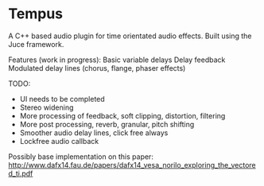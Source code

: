 Tempus
======

A C++ based audio plugin for time orientated audio effects. Built using the Juce framework.

Features (work in progress):
Basic variable delays
Delay feedback
Modulated delay lines (chorus, flange, phaser effects)

TODO:
 - UI needs to be completed
 - Stereo widening
 - More processing of feedback, soft clipping, distortion, filtering
 - More post processing, reverb, granular, pitch shifting
 - Smoother audio delay lines, click free always
 - Lockfree audio callback

Possibly base implementation on this paper:
http://www.dafx14.fau.de/papers/dafx14_vesa_norilo_exploring_the_vectored_ti.pdf
